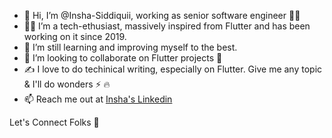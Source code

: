 - 👋 Hi, I’m @Insha-Siddiquii, working as senior software engineer :woman_technologist:
- :woman_office_worker: I’m a tech-ethusiast, massively inspired from Flutter and has been working on it since 2019.
- 🌱 I’m still learning and improving myself to the best. 
- :handshake: I’m looking to collaborate on Flutter projects :raised_hands:
- :writing_hand: I love to do techinical writing, especially on Flutter. Give me any topic & I'll do wonders :zap: :fire:
- 📫 Reach me out at <a href='https://www.linkedin.com/in/insha-siddiqui-8b1159ba/'> Insha's Linkedin</a>

Let's Connect Folks :cherry_blossom:

<!---
Insha-Siddiquii/Insha-Siddiquii is a ✨ special ✨ repository because its `README.md` (this file) appears on your GitHub profile.
You can click the Preview link to take a look at your changes.
--->
